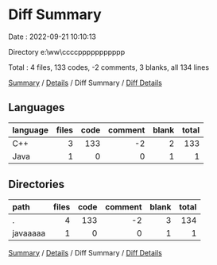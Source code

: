 # Diff Summary

Date : 2022-09-21 10:10:13

Directory e:\\ww\\ccccppppppppppp

Total : 4 files,  133 codes, -2 comments, 3 blanks, all 134 lines

[Summary](results.md) / [Details](details.md) / Diff Summary / [Diff Details](diff-details.md)

## Languages
| language | files | code | comment | blank | total |
| :--- | ---: | ---: | ---: | ---: | ---: |
| C++ | 3 | 133 | -2 | 2 | 133 |
| Java | 1 | 0 | 0 | 1 | 1 |

## Directories
| path | files | code | comment | blank | total |
| :--- | ---: | ---: | ---: | ---: | ---: |
| . | 4 | 133 | -2 | 3 | 134 |
| javaaaaa | 1 | 0 | 0 | 1 | 1 |

[Summary](results.md) / [Details](details.md) / Diff Summary / [Diff Details](diff-details.md)